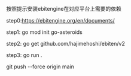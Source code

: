 按照提示安装ebitengine在对应平台上需要的依赖

step0:https://ebitengine.org/en/documents/

step1: go mod init go-asteroids

step2: go get github.com/hajimehoshi/ebiten/v2

step3: go run .

git push --force origin main